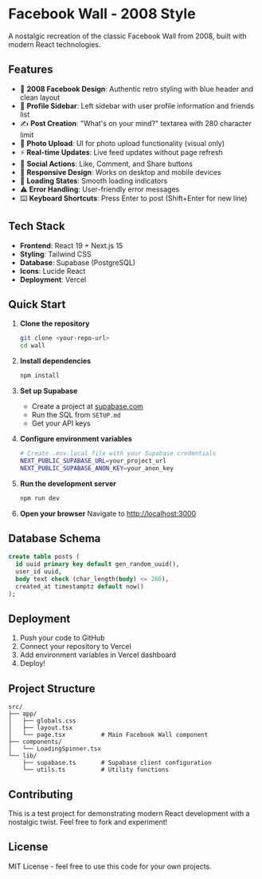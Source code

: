 # Facebook Wall - 2008 Style

A nostalgic recreation of the classic Facebook Wall from 2008, built with modern React technologies.

## Features

- 🎨 **2008 Facebook Design**: Authentic retro styling with blue header and clean layout
- 👤 **Profile Sidebar**: Left sidebar with user profile information and friends list
- ✍️ **Post Creation**: "What's on your mind?" textarea with 280 character limit
- 📸 **Photo Upload**: UI for photo upload functionality (visual only)
- ⚡ **Real-time Updates**: Live feed updates without page refresh
- 💬 **Social Actions**: Like, Comment, and Share buttons
- 📱 **Responsive Design**: Works on desktop and mobile devices
- 🔄 **Loading States**: Smooth loading indicators
- ⚠️ **Error Handling**: User-friendly error messages
- ⌨️ **Keyboard Shortcuts**: Press Enter to post (Shift+Enter for new line)

## Tech Stack

- **Frontend**: React 19 + Next.js 15
- **Styling**: Tailwind CSS
- **Database**: Supabase (PostgreSQL)
- **Icons**: Lucide React
- **Deployment**: Vercel

## Quick Start

1. **Clone the repository**
   ```bash
   git clone <your-repo-url>
   cd wall
   ```

2. **Install dependencies**
   ```bash
   npm install
   ```

3. **Set up Supabase**
   - Create a project at [supabase.com](https://supabase.com/)
   - Run the SQL from `SETUP.md`
   - Get your API keys

4. **Configure environment variables**
   ```bash
   # Create .env.local file with your Supabase credentials
   NEXT_PUBLIC_SUPABASE_URL=your_project_url
   NEXT_PUBLIC_SUPABASE_ANON_KEY=your_anon_key
   ```

5. **Run the development server**
   ```bash
   npm run dev
   ```

6. **Open your browser**
   Navigate to [http://localhost:3000](http://localhost:3000)

## Database Schema

```sql
create table posts (
  id uuid primary key default gen_random_uuid(),
  user_id uuid,
  body text check (char_length(body) <= 280),
  created_at timestamptz default now()
);
```

## Deployment

1. Push your code to GitHub
2. Connect your repository to Vercel
3. Add environment variables in Vercel dashboard
4. Deploy!

## Project Structure

```
src/
├── app/
│   ├── globals.css
│   ├── layout.tsx
│   └── page.tsx          # Main Facebook Wall component
├── components/
│   └── LoadingSpinner.tsx
└── lib/
    ├── supabase.ts       # Supabase client configuration
    └── utils.ts          # Utility functions
```

## Contributing

This is a test project for demonstrating modern React development with a nostalgic twist. Feel free to fork and experiment!

## License

MIT License - feel free to use this code for your own projects.
